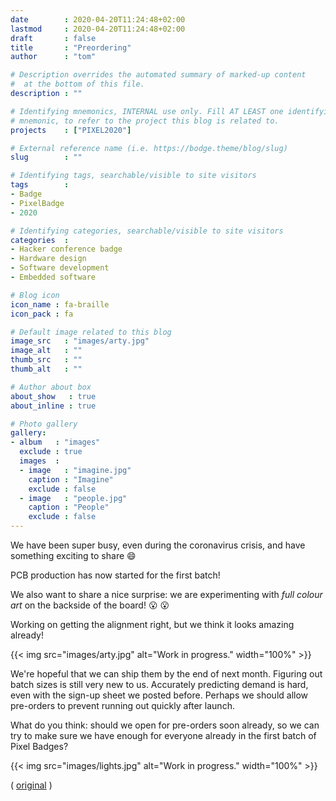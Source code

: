 ```yaml
---
date        : 2020-04-20T11:24:48+02:00
lastmod     : 2020-04-20T11:24:48+02:00
draft       : false
title       : "Preordering"
author      : "tom"

# Description overrides the automated summary of marked-up content
#  at the bottom of this file.
description : ""

# Identifying mnemonics, INTERNAL use only. Fill AT LEAST one identifying
# mnemonic, to refer to the project this blog is related to.
projects    : ["PIXEL2020"]

# External reference name (i.e. https://bodge.theme/blog/slug)
slug        : ""

# Identifying tags, searchable/visible to site visitors
tags        :
- Badge
- PixelBadge
- 2020

# Identifying categories, searchable/visible to site visitors
categories  :
- Hacker conference badge
- Hardware design
- Software development
- Embedded software

# Blog icon
icon_name : fa-braille
icon_pack : fa

# Default image related to this blog
image_src   : "images/arty.jpg"
image_alt   : ""
thumb_src   : ""
thumb_alt   : ""

# Author about box
about_show   : true
about_inline : true

# Photo gallery
gallery:
- album   : "images"
  exclude : true
  images  :
  - image   : "imagine.jpg"
    caption : "Imagine"
    exclude : false
  - image   : "people.jpg"
    caption : "People"
    exclude : false
---
```


We have been super busy, even during the coronavirus crisis, and have something exciting to share :smile:

PCB production has now started for the first batch!

We also want to share a nice surprise: we are experimenting with _full colour art_ on the backside of the board! :open_mouth: :open_mouth:

Working on getting the alignment right, but we think it looks amazing already!

{{< img src="images/arty.jpg" alt="Work in progress." width="100%"  >}}

We're hopeful that we can ship them by the end of next month. Figuring out batch sizes is still very new to us. Accurately predicting demand is hard, even with the sign-up sheet we posted before. Perhaps we should allow pre-orders to prevent running out quickly after launch.

What do you think: should we open for pre-orders soon already, so we can try to make sure we have enough for everyone already in the first batch of Pixel Badges?

{{< img src="images/lights.jpg" alt="Work in progress." width="100%"  >}}

( [original](https://twitter.com/HackZoneNL/status/1252196323618668544) )
